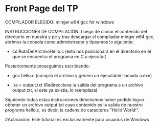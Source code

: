 # Front Page del TP

COMPILADOR ELEGIDO: mingw w64 gcc for windows


INSTRUCCIONES DE COMPILACIÓN: Luego de clonar el contenido del directorio en nuestra y pc y tras descargar el compilador mingw w64 gcc, abrimos la consola como administrador y tipeamos lo siguiente:

- cd RutaDelArchivoHello.c (esto nos posicionará en el directorio en el que se encuentra el programa en C a ejecutar)

Posteriormente proseguimos escribiendo:

- gcc hello.c (compila el archivo y genera un ejecutable llamado a.exe)

- .\a > output.txt (Redirecciona la salida del programa a un archivo output.txt, si este ya existía, lo reemplaza)

Siguiendo todas estas instrucciones deberíamos haber podido lograr obtener un archivo output.txt cuyo contenido es la salida de nuestro programa hello.c, es decir, la cadena de caracteres "Hello World!".


#Aclaración: Este tutorial es exclusivamente para usuarios de Windows


